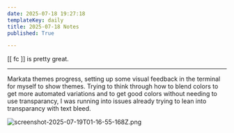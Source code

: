 ```yaml
---
date: 2025-07-18 19:27:18
templateKey: daily
title: 2025-07-18 Notes
published: True

---
```


[[ fc ]] is pretty great.

---

Markata themes progress, setting up some visual feedback in the terminal for
myself to show themes.  Trying to think through how to blend colors to get more
automated variations and to get good colors without needing to use
transparancy, I was running into issues already trying to lean into
transparancy with text bleed.

![screenshot-2025-07-19T01-16-55-168Z.png](https://dropper.wayl.one/api/file/d069e806-e3c7-4549-a1c0-12d8a25c1394.png)
